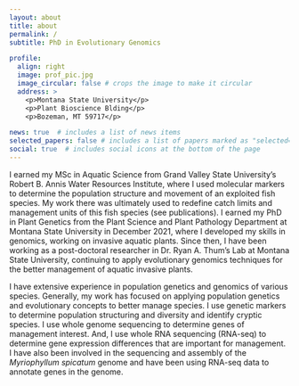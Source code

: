 ```yaml
---
layout: about
title: about
permalink: /
subtitle: PhD in Evolutionary Genomics

profile:
  align: right
  image: prof_pic.jpg
  image_circular: false # crops the image to make it circular
  address: >
    <p>Montana State University</p>
    <p>Plant Bioscience Blding</p>
    <p>Bozeman, MT 59717</p>

news: true  # includes a list of news items
selected_papers: false # includes a list of papers marked as "selected={true}"
social: true  # includes social icons at the bottom of the page
---
```


I earned my MSc in Aquatic Science from Grand Valley State University’s Robert B. Annis Water Resources Institute, where I used molecular markers to determine the population structure and movement of an exploited fish species. My work there was ultimately used to redefine catch limits and management units of this fish species (see publications). I earned my PhD in Plant Genetics from the Plant Science and Plant Pathology Department at Montana State University in December 2021, where I developed my skills in genomics, working on invasive aquatic plants. Since then, I have been working as a post-doctoral researcher in Dr. Ryan A. Thum’s Lab at Montana State University, continuing to apply evolutionary genomics techniques for the better management of aquatic invasive plants. 

I have extensive experience in population genetics and genomics of various species. Generally, my work has focused on applying population genetics and evolutionary concepts to better manage species. I use genetic markers to determine population structuring and diversity and identify cryptic species. I use whole genome sequencing to determine genes of management interest. And, I use whole RNA sequencing (RNA-seq) to determine gene expression differences that are important for management. I have also been involved in the sequencing and assembly of the *Myriophyllum spicatum* genome and have been using RNA-seq data to annotate genes in the genome. 
